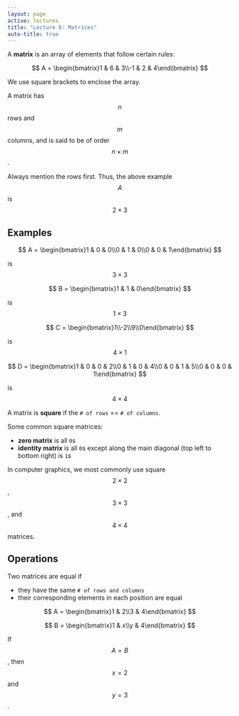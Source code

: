 ```yaml
---
layout: page
active: lectures
title: "Lecture 6: Matrices"
auto-title: true
---
```


A **matrix** is an array of elements that follow certain rules:

$$ A = \begin{bmatrix}1 & 6 & 3\\-1 & 2 & 4\end{bmatrix} $$

We use square brackets to enclose the array.

A matrix has $$ n $$ rows and $$ m $$ columns, and is said to be of order $$ n \times m $$.

Always mention the *rows* first.
Thus, the above example $$ A $$ is $$ 2 \times 3 $$

## Examples

$$ A = \begin{bmatrix}1 & 0 & 0\\0 & 1 & 0\\0 & 0 & 1\end{bmatrix} $$

is $$ 3 \times 3 $$


$$ B = \begin{bmatrix}1 & 1 & 0\end{bmatrix} $$

is $$ 1 \times 3 $$


$$ C = \begin{bmatrix}1\\-2\\9\\0\end{bmatrix} $$

is $$ 4 \times 1 $$


$$ D = \begin{bmatrix}1 & 0 & 0 & 2\\0 & 1 & 0 & 4\\0 & 0 & 1 & 5\\0 & 0 & 0 & 1\end{bmatrix} $$

is $$ 4 \times 4 $$

A matrix is **square** if the `# of rows` == `# of columns`.

Some common square matrices:

- **zero matrix** is all `0`s
- **identity matrix** is all `0`s except along the main diagonal (top left to bottom right) is `1`s

In computer graphics, we most commonly use square $$ 2 \times 2 $$, $$ 3 \times 3 $$, and $$ 4 \times 4 $$ matrices.



## Operations

Two matrices are equal if

- they have the same `# of rows and columns`
- their corresponding elements in each position are equal

$$ A = \begin{bmatrix}1 & 2\\3 & 4\end{bmatrix} $$

$$ B = \begin{bmatrix}1 & x\\y & 4\end{bmatrix} $$

If $$ A = B $$, then $$ x = 2 $$ and $$ y = 3 $$.


